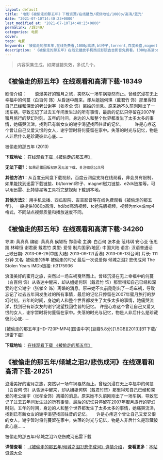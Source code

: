 ```yaml
---
layout: default
title: '电影《被偷走的那五年》下载资源/在线播放/视频地址/1080p/高清/蓝光'
date: "2021-07-10T14:40:23+0800"
last_modified_at: "2021-07-10T14:40:23+0800"
permalink: /18349/
categories: 电影
cover:
tags: 电影
keywords: '被偷走的那五年,在线免费看,1080p高清,bt种子,torrent,百度云盘,magnet,磁力链,迅雷下载资源'
description: '《被偷走的那五年》在线云播放手机西瓜影院吉吉影音免费看，1080p高清bd/hd未删减完整版和tc抢先枪版，mkv/mp4格式，附带bt/torrent种子、magnet/磁力链、百度云盘、网盘资源迅雷下载链接'
---
```


>内容采集生成，如果链接失效，多试几个。


## 《被偷走的那五年》在线观看和高清下载-18349

剧情介绍：　　浪漫美好的蜜月之旅，突然以一场车祸戛然而止。曾经沉浸在无上幸福中的何蔓（白百何 饰）从昏迷中醒来，却从姐姐何琪（戴君竹 饰）那里得知自己已经和深爱的老公谢宇（张孝全 饰）离婚的消息。原来她不久前刚刚出了一场车祸，导致忘记了过去五年间发生过的所有事情，最后的记忆只停留在2007年蜜月旅行的梦幻时刻。五年的时间，身边的人和整个世界都发生了太多太多的事情，她痛哭流涕，找到已有新女友的谢宇渴望找回往昔的记忆。  　　许是心疼这个曾让自己又爱又恨的女人，谢宇暂时将何蔓留在家中。失落的时光与记忆，物是人非后什么是珍藏彼此心底……


被偷走的那五年 (2013)

**下载地址**： [在线观看下载 《被偷走的那五年》](https://www.btbtdy.me/btdy/dy3007.html) 


**无法下载?**：`如果迅雷因版权原因无法下载，关注微信公众号 `

**其他方法1**：从百度云网盘下载视频，百度云网盘支持在线观看，非会员有限制，如果能找到迅雷下载链接、bt/torrent种子、magnet磁力链接、e2dk链接等，可以用迅雷、比特彗星等工具将完整视频下载到本地。

**其他方法2**：用手机云播、西瓜影院、吉吉影音等在线免费观看《被偷走的那五年》，一般提供1080p高清、hd/bd高清视频、tc抢先版视频，视频为mkv或mp4格式，不同站点视频质量和播放速度不同。


## 《被偷走的那五年》在线观看和高清下载-34260

导演: 黄真真 编剧: 黄真真 侯颖桁 郑善瑜 主演: 白百何 张孝全 范玮琪 安心亚 伍思凯 林暐恒 谢君豪 戴君竹 类型: 爱情 制片国家/地区: 中国大陆 语言: 汉语普通话 上映日期: 2013-08-29(中国大陆) 2013-09-12(香港) 2013-09-13(台湾) 片长: 111分钟 又名: 被偷走的5年 被偷走的时光 最后一次说爱你 倾城之泪2 悲伤成河 The Stolen Years IMDb链接: tt3175936

浪漫美好的蜜月之旅，突然以一场车祸戛然而止。曾经沉浸在无上幸福中的何蔓（白百何 饰）从昏迷中醒来，却从姐姐何琪（戴君竹 饰）那里得知自己已经和深爱的老公谢宇（张孝全 饰）离婚的消息。原来她不久前刚刚出了一场车祸，导致忘记了过去五年间发生过的所有事情，最后的记忆只停留在2007年蜜月旅行的梦幻时刻。五年的时间，身边的人和整个世界都发生了太多太多的事情，她痛哭流涕，找到已有新女友的谢宇渴望找回往昔的记忆。 许是心疼这个曾让自己又爱又恨的女人，谢宇暂时将何蔓留在家中。失落的时光与记忆，物是人非后什么是珍藏彼此心底……


[被偷走的那五年][HD-720P-MP4][国语中字][豆瓣5.8分][1.5GB][2013][BT下载/迅雷下载]

**下载地址**： [在线观看下载 《被偷走的那五年》](https://www.btdx8.com/torrent/the_stolen_years_2013.html) 


## 《被偷走的那五年/倾城之泪2/悲伤成河》在线观看和高清下载-28251

浪漫美好的蜜月之旅，突然以一场车祸戛然而止。曾经沉浸在无上幸福中的何蔓（白百何 饰）从昏迷中醒来，却从姐姐何琪（戴君竹饰）那里得知自己已经和深爱的老公谢宇（张孝全饰）离婚的消息。原来她不久前刚刚出了一场车祸，导致忘记了过去五年间发生过的所有事情，最后的记忆只停留在2007年蜜月旅行的梦幻时刻。五年的时间，身边的人和整个世界都发生了太多太多的事情，她痛哭流涕，找到已有新女友的谢宇渴望找回往昔的记忆。</span>　　许是心疼这个曾让自己又爱又恨的女人，谢宇暂时将何蔓留在家中。失落的时光与记忆，物是人非后什么是珍藏彼此心底……


被偷走的那五年/倾城之泪2/悲伤成河迅雷下载

**详情查看**： [《被偷走的那五年/倾城之泪2/悲伤成河》详情介绍](/movie/28251/)， **查看更多**：[本站资源大全](/movie/t/all/)

